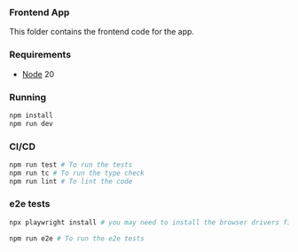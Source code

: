 ### Frontend App

This folder contains the frontend code for the app.

### Requirements

- [Node](https://nodejs.org) 20

### Running

```bash
npm install
npm run dev
```

### CI/CD
    
```bash
npm run test # To run the tests
npm run tc # To run the type check
npm run lint # To lint the code
```

### e2e tests

```bash
npx playwright install # you may need to install the browser drivers first

npm run e2e # To run the e2e tests
```
